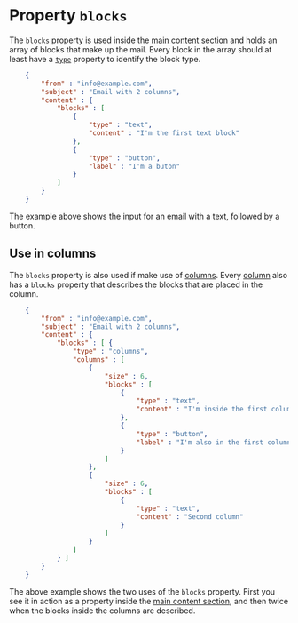 # Property `blocks`

The `blocks` property is used inside the 
[main content section](copernica-docs:ResponsiveEmail/json/property-content) and holds an array of blocks that make up the mail. Every block in the array should at least have a [`type`](copernica-docs:ResponsiveEmail/json/property-type)
property to identify the block type.


````json
    {
        "from" : "info@example.com",
        "subject" : "Email with 2 columns",
        "content" : {
            "blocks" : [
                {
                    "type" : "text",
                    "content" : "I'm the first text block"
                },
                {
                    "type" : "button",
                    "label" : "I'm a buton"
                }
            ]
        }
    }
````


The example above shows the input for an email with a text, followed 
by a button.

## Use in columns

The `blocks` property is also used if make use of 
[columns](copernica-docs:ResponsiveEmail/json/block-columns). Every [column](copernica-docs:ResponsiveEmail/json/property-columns) also has a `blocks`
property that describes the blocks that are placed in the column.


````json
    {
        "from" : "info@example.com",
        "subject" : "Email with 2 columns",
        "content" : {
            "blocks" : [ {
                "type" : "columns",
                "columns" : [
                    {
                        "size" : 6,
                        "blocks" : [
                            {
                                "type" : "text",
                                "content" : "I'm inside the first column"
                            },
                            {
                                "type" : "button",
                                "label" : "I'm also in the first column"
                            }
                        ]
                    },
                    {
                        "size" : 6,
                        "blocks" : [
                            {
                                "type" : "text",
                                "content" : "Second column"
                            }
                        ]
                    }
                ]
            } ]
        }
    }
````


The above example shows the two uses of the `blocks` property. First you
see it in action as a property inside the
[main content section](copernica-docs:ResponsiveEmail/json/property-content), and
then twice when the blocks inside the columns are described.
